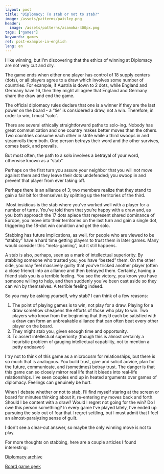 ```yaml
---
layout: post
title: "Diplomacy: To stab or not to stab?"
image: /assets/patterns/paisley.png
header:
  image: /assets/patterns/asanoha-400px.png
tags: ["games"]
keywords: games
ref: post-example-in-english
lang: en
---
```


I like winning, but I'm discovering that the ethics of winning at Diplomacy are not very cut and dry.

The game ends when either one player has control of 18 supply centers (dots), or all players agree to a draw which involves some number of countries.  For example, if Austria is down to 2 dots, while England and Germany have 16, then they might all agree that England and Germany share the draw and end the game.

The official diplomacy rules declare that one is a winner if they are the last power on the board - a “tie” is considered a draw, not a win.  Therefore, in order to win, I must “solo”.

There are several ethically straightforward paths to solo-ing.  Nobody has great communication and one country makes better moves than the others.  Two countries consume each other in strife while a third swoops in and steamrolls them both.  One person betrays their word and the other survives, comes back, and prevails.

But most often, the path to a solo involves a betrayal of your word, otherwise known as a “stab”.

Perhaps on the first turn you assure your neighbor that you will not move against them and they leave their dots undefended; you swoop in and prevent that player from ever taking off.

Perhaps there is an alliance of 3; two members realize that they stand to gain a fair bit for themselves by splitting up the territories of the third.

 Most insidious is the stab where you’ve worked well with a player for a number of turns.  You’ve told them that you’re happy with a draw and, as you both approach the 17 dots apiece that represent shared dominance of Europe, you move into their territories on the last turn and gain a single dot, triggering the 18-dot win condition and get the solo.

Stabbing has future implications, as well, for people who are viewed to be “stabby” have a hard time getting players to trust them in later games.  Many would consider this “meta-gaming”, but it still happens.

A stab is also, perhaps, seen as a mark of intellectual superiority.  By stabbing someone who trusted you, you have “bested” them.  On the other side, you may feel massively guilty that you’ve tricked another player (often a close friend) into an alliance and then betrayed them.  Certainly, having a friend stab you is a terrible feeling.  You see the victory, you know you have someone willing to help, and then suddenly you’ve been cast aside so they can win by themselves.  A terrible feeling indeed.

So you may be asking yourself, why stab?  I can think of a few reasons:

1. The point of playing games is to win, not play for a draw.   Playing for a draw somehow cheapens the efforts of those who play to win.  Two players who know from the beginning that they’d each be satisfied with a draw can form an unbreakable alliance that can often beat every other player on the board.
2. They might stab you, given enough time and opportunity.
3. To assert intellectual superiority (though this is almost certainly a heuristic problem of gauging intellectual capability, not to mention a petty endeavor)

I try not to think of this game as a microcosm for relationships, but there is so much that is analogous.  You build trust, give and solicit advice, plan for the future, communicate, and (sometimes) betray trust.  The danger is that this game can so closely mirror real life that it bleeds into real-life relationships.  I’ve seen couples end up in heated arguments over games of diplomacy.  Feelings can genuinely be hurt.

When I debate whether or not to stab, I’ll find myself staring at the screen or board for minutes thinking about it, re-entering my moves back and forth.  Should I be content with a draw?  Would I regret not going for the win?  Do I owe this person something?  In every game I’ve played lately, I’ve ended up pursuing the solo out of fear that I regret settling, but I must admit that I feel an almost-paralyzing sense of guilt.

I don't see a clear-cut answer, so maybe the only winning move is not to play.

For more thoughts on stabbing, here are a couple articles I found interesting:

[Diplomacy archive](http://www.diplomacy-archive.com/resources/strategy/articles/to-stab-or-not.htm)

[Board game geek](https://boardgamegeek.com/thread/1377369/stab-or-not-stab)